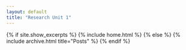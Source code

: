 ```yaml
---
layout: default
title: "Research Unit 1"
---
```


{% if site.show_excerpts %}
  {% include home.html %}
{% else %}
  {% include archive.html title="Posts" %}
{% endif %}
